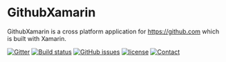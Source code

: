 # GithubXamarin
GithubXamarin is a cross platform application for https://github.com which is built with Xamarin.

[![Gitter](https://img.shields.io/gitter/room/nwjs/nw.js.svg?style=flat-square)](https://gitter.im/GithubUWP/Lobby)
[![Build status](https://ci.appveyor.com/api/projects/status/ud7on9hsorejkbys?svg=true)](https://ci.appveyor.com/project/prajjwaldimri/githubuwp)
[![GitHub issues](https://img.shields.io/github/issues/prajjwaldimri/GithubUWP.svg?maxAge=2592000?style=flat-square)](https://github.com/prajjwaldimri/GithubUWP/issues)
[![license](https://img.shields.io/badge/license-GNU%20GPL%20v3-blue.svg?maxAge=2592000?style=flat-square)](https://github.com/prajjwaldimri/GithubUWP/blob/master/LICENSE)
[![Contact](https://img.shields.io/badge/contact-@prajjwaldimri-642C90.svg?style=flat-square)](https://twitter.com/prajjwaldimri)

